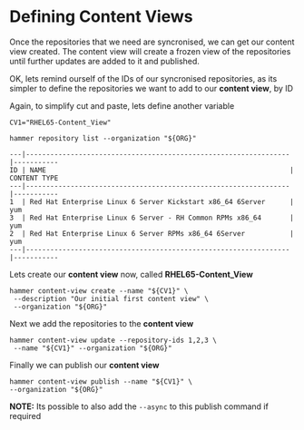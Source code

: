 # Defining Content Views

Once the repositories that we need are syncronised, we can get our content view created. The content view will create a frozen view of the repositories until further updates are added to it and published.

OK, lets remind ourself of the IDs of our syncronised repositories, as its simpler to define the repositories we want to add to our **content view**, by ID

Again, to simplify cut and paste, lets define another variable

```
CV1="RHEL65-Content_View"
```


```
hammer repository list --organization "${ORG}"

---|-----------------------------------------------------------------|-----------
ID | NAME                                                            | CONTENT TYPE
---|-----------------------------------------------------------------|-----------
1  | Red Hat Enterprise Linux 6 Server Kickstart x86_64 6Server      | yum
3  | Red Hat Enterprise Linux 6 Server - RH Common RPMs x86_64       | yum
2  | Red Hat Enterprise Linux 6 Server RPMs x86_64 6Server           | yum
---|-----------------------------------------------------------------|-----------

```

Lets create our **content view** now, called **RHEL65-Content_View**


```
hammer content-view create --name "${CV1}" \
 --description "Our initial first content view" \
 --organization "${ORG}"
```

Next we add the repositories to the **content view**

```
hammer content-view update --repository-ids 1,2,3 \
 --name "${CV1}" --organization "${ORG}"
```

Finally we can publish our **content view**

```
hammer content-view publish --name "${CV1}" \
--organization "${ORG}"
```

**NOTE:** Its possible to also add the ```--async``` to this publish command if required
